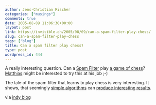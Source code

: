 ```yaml
---
author: Jens-Christian Fischer
categories: ["musings"]
comments: true
date: 2005-08-09 11:06:38+00:00
layout: post
link: https://invisible.ch/2005/08/09/can-a-spam-filter-play-chess/
slug: can-a-spam-filter-play-chess
tags: ["blog"]
title: Can a spam filter play chess?
type: post
wordpress_id: 444
---
```


A really interesting question. Can a [Spam Filter][1] play [a game of chess][2]? [Matthias][3] might be interested to try this at his job ;-)

The tale of the spam filter that learns to play chess is very interesting. It shows, that seemingly [simple algorithms][4] can [produce interesting results][5].

via [indy blog][6]

[1]: https://dbacl.sourceforge.net
[2]: https://dbacl.sourceforge.net/spam_chess.html
[3]: https://matthias.leisi.net/
[4]: /archives/000361.html
[5]: /archives/000362.html
[6]: https://blog.pxq.ch/item/447/
